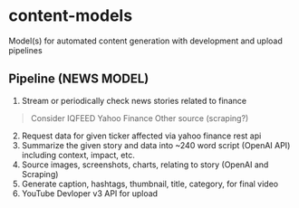 # content-models
Model(s) for automated content generation with development and upload pipelines

## Pipeline (NEWS MODEL)
1) Stream or periodically check news stories related to finance
> Consider IQFEED
> Yahoo Finance
> Other source (scraping?)
2) Request data for given ticker affected via yahoo finance rest api
3) Summarize the given story and data into ~240 word script (OpenAI API) including context, impact, etc.
4) Source images, screenshots, charts, relating to story (OpenAI and Scraping)
5) Generate caption, hashtags, thumbnail, title, category, for final video
6) YouTube Devloper v3 API for upload 